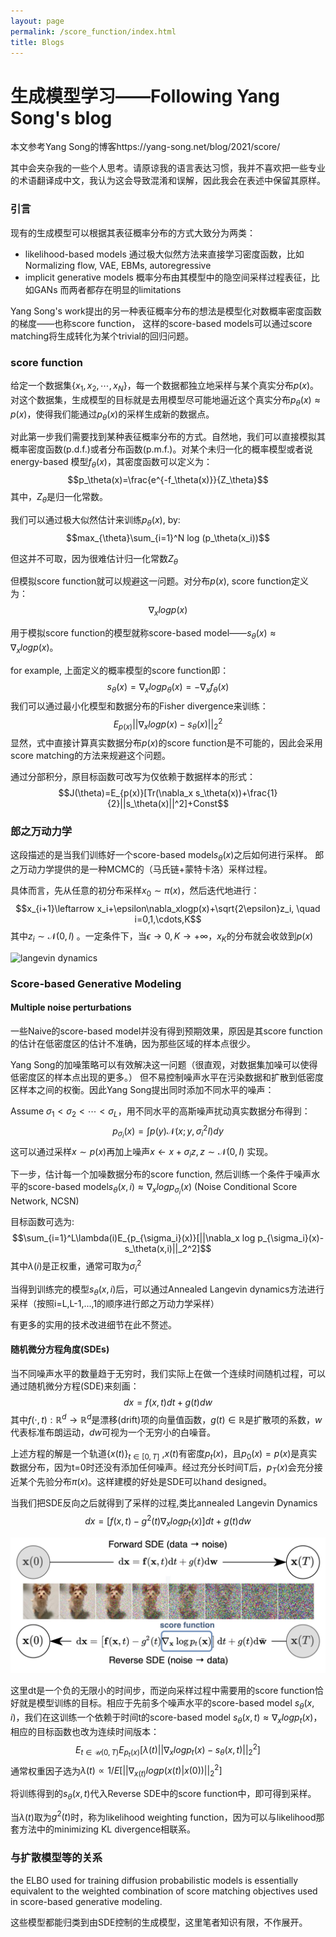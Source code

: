 ```yaml
---
layout: page
permalink: /score_function/index.html
title: Blogs
---
```


# 生成模型学习——Following Yang Song's blog
本文参考Yang Song的博客https://yang-song.net/blog/2021/score/

其中会夹杂我的一些个人思考。请原谅我的语言表达习惯，我并不喜欢把一些专业的术语翻译成中文，我认为这会导致混淆和误解，因此我会在表述中保留其原样。
### 引言
现有的生成模型可以根据其表征概率分布的方式大致分为两类：
- likelihood-based models 通过极大似然方法来直接学习密度函数，比如Normalizing flow, VAE, EBMs, autoregressive
- implicit generative models 概率分布由其模型中的隐空间采样过程表征，比如GANs
而两者都存在明显的limitations

Yang Song's work提出的另一种表征概率分布的想法是模型化对数概率密度函数的梯度——也称score function， 这样的score-based models可以通过score matching将生成转化为某个trivial的回归问题。
### score function
给定一个数据集$\{x_1,x_2,\cdots,x_N\}$，每一个数据都独立地采样与某个真实分布$p(x)$。
对这个数据集，生成模型的目标就是去用模型尽可能地逼近这个真实分布$p_{\theta}(x)\approx p(x)$，使得我们能通过$p_{\theta}(x)$的采样生成新的数据点。

对此第一步我们需要找到某种表征概率分布的方式。自然地，我们可以直接模拟其概率密度函数(p.d.f.)或者分布函数(p.m.f.)。对某个未归一化的概率模型或者说energy-based 模型$f_\theta(x)$，其密度函数可以定义为：
$$p_\theta(x)=\frac{e^{-f_\theta(x)}}{Z_\theta}$$
其中，$Z_\theta$是归一化常数。

我们可以通过极大似然估计来训练$p_\theta(x)$, by:
$$max_{\theta}\sum_{i=1}^N log (p_\theta(x_i))$$

但这并不可取，因为很难估计归一化常数$Z_\theta$

但模拟score function就可以规避这一问题。对分布$p(x)$, score function定义为：
$$\nabla_xlogp(x)$$

用于模拟score function的模型就称score-based model——$s_\theta(x) \approx \nabla_xlogp(x)$。

for example, 上面定义的概率模型的score function即：
$$s_\theta(x) = \nabla_xlogp_\theta(x)=-\nabla_xf_\theta(x)$$
我们可以通过最小化模型和数据分布的Fisher divergence来训练：
$$E_{p(x)}||\nabla_x log p(x)-s_\theta(x)||_2^2$$
显然，式中直接计算真实数据分布$p(x)$的score function是不可能的，因此会采用score matching的方法来规避这个问题。

通过分部积分，原目标函数可改写为仅依赖于数据样本的形式：
$$J(\theta)=E_{p(x)}[Tr(\nabla_x s_\theta(x))+\frac{1}{2}||s_\theta(x)||^2]+Const$$

### 郎之万动力学
这段描述的是当我们训练好一个score-based model$s_\theta(x)$之后如何进行采样。
郎之万动力学提供的是一种MCMC的（马氏链+蒙特卡洛）采样过程。

具体而言，先从任意的初分布采样$x_0\sim \pi(x)$，然后迭代地进行：
$$x_{i+1}\leftarrow x_i+\epsilon\nabla_xlogp(x)+\sqrt{2\epsilon}z_i, \quad i=0,1,\cdots,K$$
其中$z_i\sim \mathcal{N}(0,I)$ 。一定条件下，当$\epsilon \to 0, K\to +\infty$，$x_K$的分布就会收敛到$p(x)$

![langevin dynamics](score_function.asset/langevin.gif)

### Score-based Generative Modeling

#### Multiple noise perturbations
一些Naive的score-based model并没有得到预期效果，原因是其score function的估计在低密度区的估计不准确，因为那些区域的样本点很少。

Yang Song的加噪策略可以有效解决这一问题（很直观，对数据集加噪可以使得低密度区的样本点出现的更多。）
但不易控制噪声水平在污染数据和扩散到低密度区样本之间的权衡。因此Yang Song提出同时添加不同水平的噪声：

Assume $\sigma_1<\sigma_2<\cdots<\sigma_L$，用不同水平的高斯噪声扰动真实数据分布得到：
$$p_{\sigma_i}(x)=\int p(y)\mathcal{N}(x;y,\sigma_i^2I)dy$$
这可以通过采样$x\sim p(x)$再加上噪声$x\leftarrow x+\sigma_i z, z\sim \mathcal{N}(0,I)$ 实现。

下一步，估计每一个加噪数据分布的score function, 然后训练一个条件于噪声水平的score-based model$s_\theta(x,i)\approx \nabla_xlog p_{\sigma_i}(x)$ (Noise Conditional Score Network, NCSN)

目标函数可选为:
$$\sum_{i=1}^L\lambda(i)E_{p_{\sigma_i}(x)}[||\nabla_x log p_{\sigma_i}(x)-s_\theta(x,i)||_2^2]$$
其中$\lambda(i)$是正权重，通常可取为$\sigma_i^2$

当得到训练完的模型$s_\theta(x,i)$后，可以通过Annealed Langevin dynamics方法进行采样（按照i=L,L-1,...,1的顺序进行郎之万动力学采样）

有更多的实用的技术改进细节在此不赘述。

#### 随机微分方程角度(SDEs)
当不同噪声水平的数量趋于无穷时，我们实际上在做一个连续时间随机过程，可以通过随机微分方程(SDE)来刻画：
$$dx = f(x,t)dt+g(t)dw$$
其中$f(\cdot,t): \mathbb{R}^d \to \mathbb{R}^d$是漂移(drift)项的向量值函数，$g(t)\in \mathbb{R}$是扩散项的系数，$w$代表标准布朗运动，$dw$可视为一个无穷小的白噪音。

上述方程的解是一个轨道$\{x(t)\}_{t\in[0,T]}$ ,$x(t)$有密度$p_t(x)$，且$p_0(x)=p(x)$是真实数据分布，因为t=0时还没有添加任何噪声。经过充分长时间T后，$p_T(x)$会充分接近某个先验分布$\pi(x)$。这样建模的好处是SDE可以hand designed。

当我们把SDE反向之后就得到了采样的过程,类比annealed Langevin Dynamics
$$dx = [f(x,t)-g^2(t)\nabla_x log p_t(x)]dt+g(t)dw$$

![reverse langevin dynamics](score_function.asset/forward_reverse.png)

这里dt是一个负的无限小的时间步，而逆向采样过程中需要用的score function恰好就是模型训练的目标。相应于先前多个噪声水平的score-based model $s_\theta(x,i)$，我们在这训练一个依赖于时间t的score-based model $s_\theta(x,t)\approx \nabla_x log p_t(x)$，相应的目标函数也改为连续时间版本：
$$E_{t\in \mathcal{U}(0,T)}E_{p_t(x)}[\lambda(t)||\nabla_x log p_t(x)-s_\theta(x,t)||_2^2]$$
通常权重因子选为$\lambda(t)\propto 1/E[||\nabla_{x(t)}log p(x(t)|x(0))||_2^2]$

将训练得到的$s_\theta(x,t)$代入Reverse SDE中的score function中，即可得到采样。

当$\lambda(t)$取为$g^2(t)$时，称为likelihood weighting function，因为可以与likelihood那套方法中的minimizing KL divergence相联系。

### 与扩散模型等的关系
the ELBO used for training diffusion probabilistic models is essentially equivalent to the weighted combination of score matching objectives used in score-based generative modeling.

这些模型都能归类到由SDE控制的生成模型，这里笔者知识有限，不作展开。